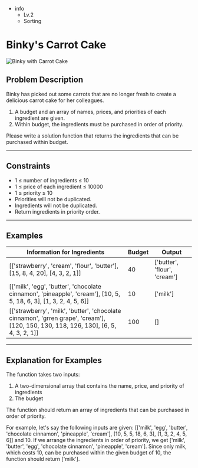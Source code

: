 - info
    - Lv.2
    - Sorting

# Binky's Carrot Cake
![Binky with Carrot Cake](./20_1.webp)

## Problem Description
Binky has picked out some carrots that are no longer fresh to create a delicious carrot cake for her colleagues.

1. A budget and an array of names, prices, and priorities of each ingredient are given.
2. Within budget, the ingredients must be purchased in order of priority.

Please write a solution function that returns the ingredients that can be purchased within budget.

---

## Constraints

- 1 ≤ number of ingredients ≤ 10 
- 1 ≤ price of each ingredient ≤ 10000 
- 1 ≤ priority ≤ 10 
- Priorities will not be duplicated. 
- Ingredients will not be duplicated.
- Return ingredients in priority order.

---

## Examples

| Information for Ingredients | Budget | Output  |
|-------------------- |---- | ----- |
| [['strawberry', 'cream', 'flour', 'butter'], [15, 8, 4, 20], [4, 3, 2, 1]] | 40 | ['butter', 'flour', 'cream'] |
| [['milk', 'egg', 'butter', 'chocolate cinnamon', 'pineapple', 'cream'], [10, 5, 5, 18, 6, 3], [1, 3, 2, 4, 5, 6]] | 10 | ['milk'] |
| [['strawberry', 'milk', 'butter', 'chocolate cinnamon', 'grren grape', 'cream'], [120, 150, 130, 118, 126, 130], [6, 5, 4, 3, 2, 1]] | 100 | [] |

---

## Explanation for Examples

The function takes two inputs: 
1. A two-dimensional array that contains the name, price, and priority of ingredients
2. The budget

The function should return an array of ingredients that can be purchased in order of priority.

For example, let's say the following inputs are given: [['milk', 'egg', 'butter', 'chocolate cinnamon', 'pineapple', 'cream'], [10, 5, 5, 18, 6, 3], [1, 3, 2, 4, 5, 6]] and 10. If we arrange the ingredients in order of priority, we get ['milk', 'butter', 'egg', 'chocolate cinnamon', 'pineapple', 'cream']. Since only milk, which costs 10, can be purchased within the given budget of 10, the function should return ['milk'].